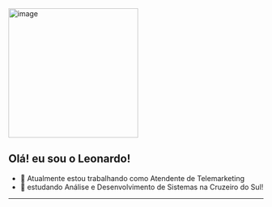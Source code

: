 <img width="256" height="256" alt="image" src="https://github.com/user-attachments/assets/2641d30f-3247-4b02-8db6-5eb04ec73055" />

## Olá! eu sou o Leonardo! 

- 🔭 Atualmente estou trabalhando como Atendente de Telemarketing
- 🎒 estudando Análise e Desenvolvimento de Sistemas na Cruzeiro do Sul!
---
